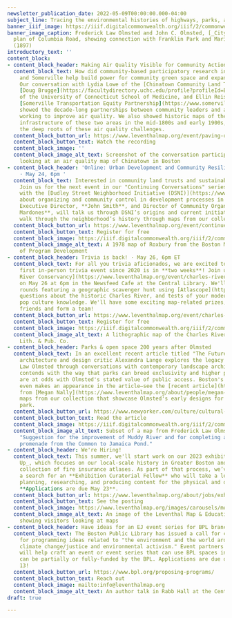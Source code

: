 ```yaml
---
newsletter_publication_date: 2022-05-09T00:00:00.000-04:00
subject_line: Tracing the environmental histories of highways, parks, and rivers
banner_iiif_image: https://iiif.digitalcommonwealth.org/iiif/2/commonwealth:1257b898d/2225,902,4968,989/1200,/0/default.jpg
banner_image_caption: Frederick Law Olmsted and John C. Olmsted, [_City of Boston
  plan of Columbia Road, showing connection with Franklin Park and Marine Park_](https://collections.leventhalmap.org/search/commonwealth:1257b8974)
  (1897)
introductory_text: ''
content_block:
- content_block_header: Making Air Quality Visible for Community Action
  content_block_text: How did community-based participatory research in Chinatown
    and Somerville help build power for community green space and expanding transit?
    Our conversation with Lydia Lowe of the [Chinatown Community Land Trust](https://chinatownclt.org/),
    [Doug Brugge](https://facultydirectory.uchc.edu/profile?profileId=Brugge-Douglas)
    of the University of Connecticut School of Medicine, and Ellin Reisner of the
    [Somerville Transportation Equity Partnership](https://www.somervillestep.org/)
    showed the decade-long partnerships between community leaders and academic researchers
    working to improve air quality. We also showed historic maps of the transportation
    infrastructure of these two areas in the mid-1800s and early 1900s, underscoring
    the deep roots of these air quality challenges.
  content_block_button_url: https://www.leventhalmap.org/event/paving-over-people-traffic-air-pollution-and-health/
  content_block_button_text: Watch the recording
  content_block_image: ''
  content_block_image_alt_text: Screenshot of the conversation participants on video
    looking at an air quality map of Chinatown in Boston
- content_block_header: 'Online: Urban Development and Community Resilience in Roxbury
    · May 24, 6pm '
  content_block_text: Interested in community land trusts and sustainable development?
    Join us for the next event in our "Continuing Conversations" series as we speak
    with the [Dudley Street Neighborhood Initiative (DSNI)](https://www.dsni.org/)
    about organizing and community control in development processes in Roxbury. DSNI
    Executive Director, **John Smith**, and Director of Community Organizing, **René
    Mardones**, will talk us through DSNI’s origins and current initiatives as we
    walk through the neighborhood’s history through maps from our collections.
  content_block_button_url: https://www.leventhalmap.org/event/continued-conversations-urban-development-and-community-resilience/
  content_block_button_text: Register for free
  content_block_image: https://iiif.digitalcommonwealth.org/iiif/2/commonwealth:7h14cw26b/816,1408,3263,2912/full/0/default.jpg
  content_block_image_alt_text: A 1978 map of Roxbury from the Boston Mayor's Office
    of Program Development
- content_block_header: Trivia is back! · May 26, 6pm ET
  content_block_text: For all you trivia aficionados, we are excited to say that our
    first in-person trivia event since 2020 is in **two weeks**! Join us and the [Charles
    River Conservancy](https://www.leventhalmap.org/event/charles-river-trivia-night/#:\~:text=Charles%20River%20Conservancy)
    on May 26 at 6pm in the Newsfeed Cafe at the Central Library. We'll have trivia
    rounds featuring a geographic scavenger hunt using [Atlascope](https://atlascope.leventhalmap.org/),
    questions about the historic Charles River, and tests of your modern Charles River
    pop culture knowledge. We'll have some exciting map-related prizes, so tell your
    friends and form a team!
  content_block_button_url: https://www.leventhalmap.org/event/charles-river-trivia-night/
  content_block_button_text: Register for free
  content_block_image: https://iiif.digitalcommonwealth.org/iiif/2/commonwealth:wd376339v/full/full/0/default.jpg
  content_block_image_alt_text: A lithographic map of the Charles River from Walker
    Lith. & Pub. Co.
- content_block_header: Parks & open space 200 years after Olmsted
  content_block_text: In an excellent recent article titled "The Future of Parks",
    architecture and design critic Alexandra Lange explores the legacy of Frederick
    Law Olmsted through conversations with contemporary landscape architects. She
    contends with the way that parks can breed exclusivity and higher prices that
    are at odds with Olmsted's stated value of public access. Boston's Emerald Necklace
    even makes an appearance in the article—see the [recent article](https://www.leventhalmap.org/articles/celebrating-frederick-law-olmsted/)
    from [Megan Nally](https://www.leventhalmap.org/about/people/megan-nally/) for
    maps from our collection that showcase Olmsted's early designs for the linear
    park.
  content_block_button_url: https://www.newyorker.com/culture/cultural-comment/the-future-of-public-parks
  content_block_button_text: Read the article
  content_block_image: https://iiif.digitalcommonwealth.org/iiif/2/commonwealth:9s161j58q/1561,235,3496,2322/full/0/default.jpg
  content_block_image_alt_text: Subset of a map from Frederick Law Olmsted called
    "Suggestion for the improvement of Muddy River and for completing a continuous
    promenade from the Common to Jamaica Pond."
- content_block_header: We're Hiring!
  content_block_text: This summer, we'll start work on our 2023 exhibition, _Building
    Up_, which focuses on our local-scale history in Greater Boston and will use our
    collection of fire insurance atlases. As part of that process, we’ve just opened
    a search for an **Exhibition Curatorial Fellow** who will take a lead role in
    planning, researching, and producing content for the physical and digital exhibition.
    **Applications are due May 23**.
  content_block_button_url: https://www.leventhalmap.org/about/jobs/exhibition-curatorial-fellow/
  content_block_button_text: See the posting
  content_block_image: https://www.leventhalmap.org/images/carousels/molic_gallery01.jpg
  content_block_image_alt_text: An image of the Leventhal Map & Education Gallery
    showing visitors looking at maps
- content_block_header: Have ideas for an EJ event series for BPL branches?
  content_block_text: The Boston Public Library has issued a call for community partners
    for programming ideas related to "the environment and the world around us, including
    climate change/justice and environmental activism." Event partners that are selected
    will help craft an event or event series that can use BPL spaces in branches and
    can be partially or fully-funded by the BPL. Applications are due on Friday, May
    13!
  content_block_button_url: https://www.bpl.org/proposing-programs/
  content_block_button_text: Reach out
  content_block_image: mailto:info@leventhalmap.org
  content_block_image_alt_text: An author talk in Rabb Hall at the Central Library
draft: true

---
```

